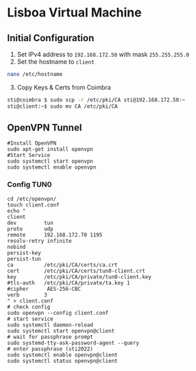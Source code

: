 # Lisboa Virtual Machine
## Initial Configuration
1. Set IPv4 address to `192.168.172.50` with mask `255.255.255.0`
2. Set the hostname to `client`
```sh
nano /etc/hostname

```
3. Copy Keys & Certs from Coimbra

```sh
sti@coimbra $ sudo scp -r /etc/pki/CA sti@192.168.172.50:~
sti@client:~$ sudo mv CA /etc/pki/CA
```

## OpenVPN Tunnel
```shell
#Install OpenVPN
sudo apt-get install openvpn
#Start Service
sudo systemctl start openvpn
sudo systemctl enable openvpn
```
### Config TUN0
```shell
cd /etc/openvpn/
touch client.conf
echo "
client
dev         tun
proto       udp
remote      192.168.172.70 1195
resolv-retry infinite
nobind
persist-key
persist-tun
ca          /etc/pki/CA/certs/ca.crt
cert        /etc/pki/CA/certs/tun0-client.crt
key         /etc/pki/CA/private/tun0-client.key
#tls-auth   /etc/pki/CA/private/ta.key 1
#cipher      AES-256-CBC
verb        3
" > client.conf
# check config
sudo openvpn --config client.conf
# start service
sudo systemctl daemon-reload
sudo systemctl start openvpn@client
# wait for passphrase prompt
sudo systemd-tty-ask-password-agent --query
# enter passphrase (sti2022)
sudo systemctl enable openvpn@client
sudo systemctl status openvpn@client
```

